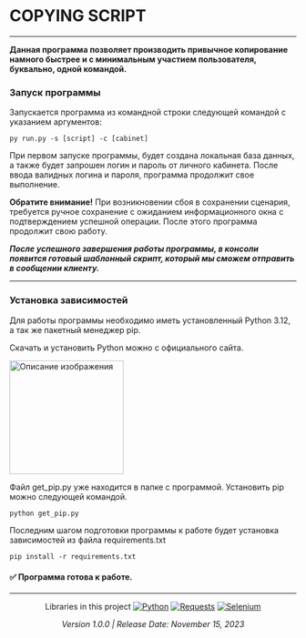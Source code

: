 <h1>COPYING SCRIPT</h1>

___

<b>Данная программа позволяет производить привычное копирование намного быстрее и с минимальным участием пользователя, буквально, одной командой.</b>

<h3>Запуск программы</h3>

Запускается программа из командной строки следующей командой с указанием аргументов:
```
py run.py -s [script] -c [cabinet]
```
При первом запуске программы, будет создана локальная база данных, а также будет запрошен логин и пароль от личного кабинета.
После ввода валидных логина и пароля, программа продолжит свое выполнение.


<span><b>Обратите внимание!</b></span> При возникновении сбоя в сохранении сценария, требуется ручное сохранение с ожиданием информационного окна с подтверждением успешной операции. После этого программа продолжит свою работу.

***После успешного завершения работы программы, в консоли появится готовый шаблонный скрипт, который мы сможем отправить в сообщении клиенту.***

---

<h3>Установка зависимостей</h3>

Для работы программы необходимо иметь установленный Python 3.12, а так же пакетный менеджер pip.

Скачать и установить Python можно с официального сайта.

<a href="https://www.python.org/downloads/"><img src="https://www.python.org/static/img/python-logo.png" alt="Описание изображения" style="width: 200px;"></a>

Файл get_pip.py уже находится в папке с программой.
Установить pip можно следующей командой.
```python
python get_pip.py
```

Последним шагом подготовки программы к работе будет установка зависимостей из файла requirements.txt
```
pip install -r requirements.txt
```
<h4>✅ Программа готова к работе.</h4>

---

<div align="center">

Libraries in this project
[![Python](https://img.shields.io/badge/Python-3.12-brightgreen?logo=python&color=orange)](https://www.python.org/downloads/) [![Requests](https://img.shields.io/badge/Requests-2.31-brightgreen?logo=Requests&color=green)](https://requests.readthedocs.io/en/latest/) [![Selenium](https://img.shields.io/badge/Selenium-4.15-brightgreen?logo=selenium&color=green
)](https://www.selenium.dev/)

<i>Version 1.0.0 | Release Date: November 15, 2023</i>
</div>